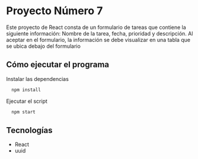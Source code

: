 # Proyecto Número 7

Este proyecto de React consta de un formulario de tareas que contiene la siguiente información: Nombre de la tarea, fecha, prioridad y descripción. Al aceptar en el formulario, la información se debe visualizar en una tabla que se ubica debajo del formulario

## Cómo ejecutar el programa

Instalar las dependencias

```bash
  npm install
```

Ejecutar el script

```bash
  npm start
```

## Tecnologías

- React
- uuid
